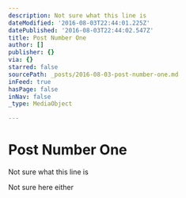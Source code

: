 ```yaml
---
description: Not sure what this line is
dateModified: '2016-08-03T22:44:01.225Z'
datePublished: '2016-08-03T22:44:02.547Z'
title: Post Number One
author: []
publisher: {}
via: {}
starred: false
sourcePath: _posts/2016-08-03-post-number-one.md
inFeed: true
hasPage: false
inNav: false
_type: MediaObject

---
```

# Post Number One

Not sure what this line is

Not sure here either